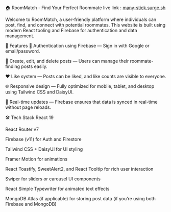 🏠 RoomMatch - Find Your Perfect Roommate live link :
[many-stick.surge.sh](http://many-stick.surge.sh/)

Welcome to RoomMatch, a user-friendly platform where individuals can post, find,
and connect with potential roommates. This website is built using modern React
tooling and Firebase for authentication and data management.

🎉 Features 🔐 Authentication using Firebase — Sign in with Google or
email/password.

📝 Create, edit, and delete posts — Users can manage their roommate-finding
posts easily.

❤️ Like system — Posts can be liked, and like counts are visible to everyone.

🌐 Responsive design — Fully optimized for mobile, tablet, and desktop using
Tailwind CSS and DaisyUI.

🔄 Real-time updates — Firebase ensures that data is synced in real-time without
page reloads.

🛠️ Tech Stack React 19

React Router v7

Firebase (v11) for Auth and Firestore

Tailwind CSS + DaisyUI for UI styling

Framer Motion for animations

React Toastify, SweetAlert2, and React Tooltip for rich user interaction

Swiper for sliders or carousel UI components

React Simple Typewriter for animated text effects

MongoDB Atlas (if applicable) for storing post data (if you’re using both
Firebase and MongoDB)
